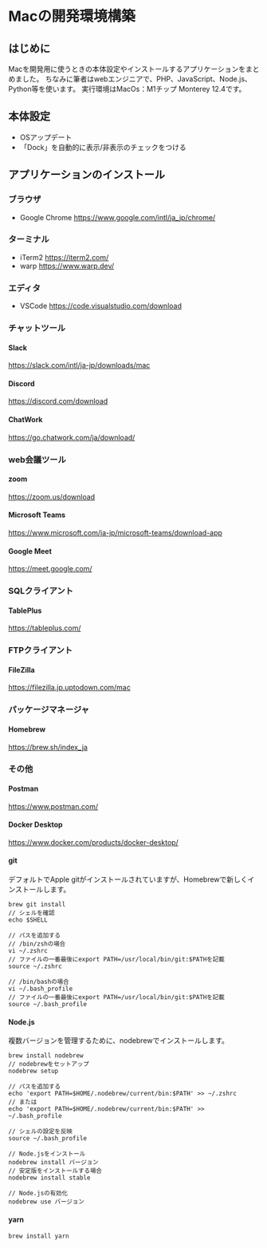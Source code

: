 # Macの開発環境構築
## はじめに
Macを開発用に使うときの本体設定やインストールするアプリケーションをまとめました。
ちなみに筆者はwebエンジニアで、PHP、JavaScript、Node.js、Python等を使います。
実行環境はMacOs：M1チップ Monterey 12.4です。

## 本体設定
- OSアップデート
- 「Dock」を自動的に表示/非表示のチェックをつける

## アプリケーションのインストール
### ブラウザ
- Google Chrome
https://www.google.com/intl/ja_jp/chrome/

### ターミナル
- iTerm2
https://iterm2.com/
- warp
https://www.warp.dev/

### エディタ
- VSCode
https://code.visualstudio.com/download

### チャットツール
#### Slack
https://slack.com/intl/ja-jp/downloads/mac
#### Discord
https://discord.com/download
#### ChatWork
https://go.chatwork.com/ja/download/

### web会議ツール
#### zoom
https://zoom.us/download
#### Microsoft Teams
https://www.microsoft.com/ja-jp/microsoft-teams/download-app
#### Google Meet
https://meet.google.com/

### SQLクライアント
#### TablePlus
https://tableplus.com/

### FTPクライアント
#### FileZilla
https://filezilla.jp.uptodown.com/mac

### パッケージマネージャ
#### Homebrew
https://brew.sh/index_ja

### その他
#### Postman
https://www.postman.com/
#### Docker Desktop
https://www.docker.com/products/docker-desktop/
#### git
デフォルトでApple gitがインストールされていますが、Homebrewで新しくインストールします。
```
brew git install
// シェルを確認
echo $SHELL

// パスを追加する
// /bin/zshの場合
vi ~/.zshrc
// ファイルの一番最後にexport PATH=/usr/local/bin/git:$PATHを記載
source ~/.zshrc

// /bin/bashの場合
vi ~/.bash_profile
// ファイルの一番最後にexport PATH=/usr/local/bin/git:$PATHを記載
source ~/.bash_profile
```

#### Node.js
複数バージョンを管理するために、nodebrewでインストールします。
```
brew install nodebrew 
// nodebrewをセットアップ
nodebrew setup

// パスを追加する
echo 'export PATH=$HOME/.nodebrew/current/bin:$PATH' >> ~/.zshrc
// または
echo 'export PATH=$HOME/.nodebrew/current/bin:$PATH' >> ~/.bash_profile

// シェルの設定を反映
source ~/.bash_profile

// Node.jsをインストール
nodebrew install バージョン
// 安定版をインストールする場合
nodebrew install stable

// Node.jsの有効化
nodebrew use バージョン
```

#### yarn
```
brew install yarn
```









